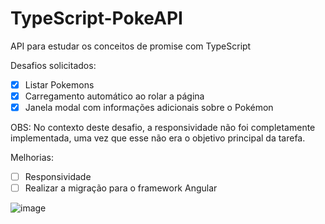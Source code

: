 # TypeScript-PokeAPI

API para estudar os conceitos de promise com TypeScript 

Desafios solicitados:
- [x] Listar Pokemons
- [x] Carregamento automático ao rolar a página
- [x] Janela modal com informações adicionais sobre o Pokémon

OBS: No contexto deste desafio, a responsividade não foi completamente implementada, uma vez que esse não era o objetivo principal da tarefa.

Melhorias:
- [ ] Responsividade
- [ ] Realizar a migração para o framework Angular

![image](https://github.com/JonathanPventura/TypeScript-PokeAPI/assets/23200330/345cb8d2-8804-444b-bf41-e7d4ad7b8802)
